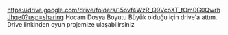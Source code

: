 https://drive.google.com/drive/folders/15ovf4WzR_Q9VcoXT_tOm0G0QwrhJhqe0?usp=sharing
Hocam Dosya Boyutu Büyük olduğu için drive'a attım. Drive linkinden oyun projemize ulaşabilirsiniz
